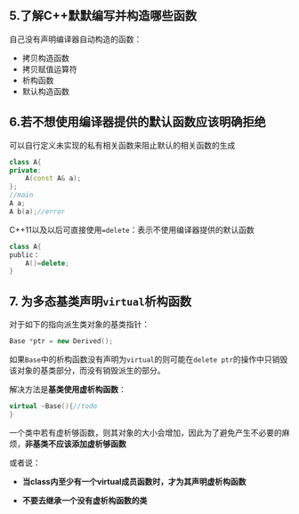 ## 5.了解C++默默编写并构造哪些函数

自己没有声明编译器自动构造的函数：

- 拷贝构造函数
- 拷贝赋值运算符
- 析构函数
- 默认构造函数

## 6.若不想使用编译器提供的默认函数应该明确拒绝

可以自行定义未实现的私有相关函数来阻止默认的相关函数的生成

```c++
class A{
private:
    A(const A& a);
};
//main
A a;
A b(a);//error
```

C++11以及以后可直接使用`=delete`：表示不使用编译器提供的默认函数

```c++
class A{
public：
	A()=delete;
}
```

## 7. 为多态基类声明`virtual`析构函数

对于如下的指向派生类对象的基类指针：

```C++
Base *ptr = new Derived();
```

如果`Base`中的析构函数没有声明为`virtual`的则可能在`delete ptr`的操作中只销毁该对象的基类部分，而没有销毁派生的部分。

解决方法是**基类使用虚析构函数**：

```c++
virtual ~Base(){//todo
}
```

一个类中若有虚析够函数，则其对象的大小会增加，因此为了避免产生不必要的麻烦，**非基类不应该添加虚析够函数**

或者说：

- **当class内至少有一个virtual成员函数时，才为其声明虚析构函数**

- **不要去继承一个没有虚析构函数的类**

